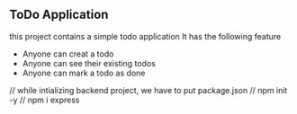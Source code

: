 
## ToDo Application 

this project contains a simple todo application 
It has the following feature



- Anyone can creat a todo 
- Anyone can see their existing todos 
- Anyone can mark a todo as done 

// while intializing backend project, we have to put package.json 
// npm init -y 
// npm i express